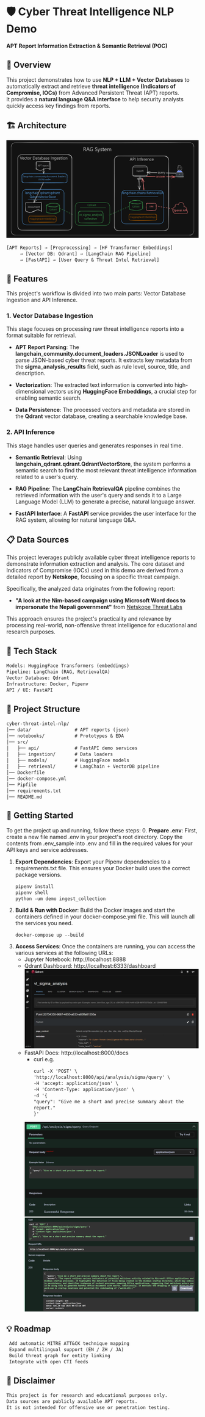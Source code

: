 # 🛡️ Cyber Threat Intelligence NLP Demo  
**APT Report Information Extraction & Semantic Retrieval (POC)**  

## 📌 Overview  
This project demonstrates how to use **NLP + LLM + Vector Databases** to automatically extract and retrieve **threat intelligence (Indicators of Compromise, IOCs)** from Advanced Persistent Threat (APT) reports.  
It provides a **natural language Q&A interface** to help security analysts quickly access key findings from reports.  

## 🏗️ Architecture  
![Image Alt Text](image/architecture.png)
```text
[APT Reports] → [Preprocessing] → [HF Transformer Embeddings]
     → [Vector DB: Qdrant] → [LangChain RAG Pipeline]
     → [FastAPI] → [User Query & Threat Intel Retrieval]
```
## 🎯 Features  
This project's workflow is divided into two main parts: Vector Database Ingestion and API Inference.

### 1. Vector Database Ingestion
This stage focuses on processing raw threat intelligence reports into a format suitable for retrieval.

- **APT Report Parsing**: 
The **langchain_community.document_loaders.JSONLoader** is used to parse JSON-based cyber threat reports. It extracts key metadata from the **sigma_analysis_results** field, such as rule level, source, title, and description.

- **Vectorization**: The extracted text information is converted into high-dimensional vectors using **HuggingFace Embeddings**, a crucial step for enabling semantic search.

- **Data Persistence**: The processed vectors and metadata are stored in the **Qdrant** vector database, creating a searchable knowledge base.

### 2. API Inference
This stage handles user queries and generates responses in real time.

- **Semantic Retrieval**: Using **langchain_qdrant.qdrant.QdrantVectorStore**, the system performs a semantic search to find the most relevant threat intelligence information related to a user's query.

- **RAG Pipeline**: The **LangChain RetrievalQA** pipeline combines the retrieved information with the user's query and sends it to a Large Language Model (LLM) to generate a precise, natural language answer.

- **FastAPI Interface**: A **FastAPI** service provides the user interface for the RAG system, allowing for natural language Q&A.


## 📋 Data Sources

This project leverages publicly available cyber threat intelligence reports to demonstrate information extraction and analysis. The core dataset and Indicators of Compromise (IOCs) used in this demo are derived from a detailed report by **Netskope**, focusing on a specific threat campaign.

Specifically, the analyzed data originates from the following report:

* **"A look at the Nim-based campaign using Microsoft Word docs to impersonate the Nepali government"** from [Netskope Threat Labs](https://www.netskope.com/blog/a-look-at-the-nim-based-campaign-using-microsoft-word-docs-to-impersonate-the-nepali-government)

This approach ensures the project's practicality and relevance by processing real-world, non-offensive threat intelligence for educational and research purposes.

## 🔧 Tech Stack
```
Models: HuggingFace Transformers (embeddings)
Pipeline: LangChain (RAG, RetrievalQA)
Vector Database: Qdrant
Infrastructure: Docker, Pipenv
API / UI: FastAPI
```

## 📂 Project Structure
```
cyber-threat-intel-nlp/
│── data/                # APT reports (json)
│── notebooks/           # Prototypes & EDA
│── src/
│   ├── api/             # FastAPI demo services
│   ├── ingestion/       # Data loaders
│   ├── models/          # HuggingFace models
│   ├── retrieval/       # LangChain + VectorDB pipeline
│── Dockerfile           
│── docker-compose.yml
│── Pipfile              
│── requirements.txt
│── README.md
```


## 🚀 Getting Started
To get the project up and running, follow these steps:
0. **Prepare .env**: First, create a new file named .env in your project's root directory. Copy the contents from .env_sample into .env and fill in the required values for your API keys and service addresses.
1. **Export Dependencies**: Export your Pipenv dependencies to a requirements.txt file. This ensures your Docker build uses the correct package versions.
     ```
     pipenv install
     pipenv shell
     python -um demo ingest_collection
     ```
2. **Build & Run with Docker**: Build the Docker images and start the containers defined in your docker-compose.yml file. This will launch all the services you need.
     ```
     docker-compose up --build
     ```
3. **Access Services**: Once the containers are running, you can access the various services at the following URLs:
     - Jupyter Notebook: http://localhost:8888
     - Qdrant Dashboard: http://localhost:6333/dashboard
          ![Image Alt Text](image/qdrant.png)
     - FastAPI Docs: http://localhost:8000/docs
          - curl e.g. 
               ```
               curl -X 'POST' \
               'http://localhost:8000/api/analysis/sigma/query' \
               -H 'accept: application/json' \
               -H 'Content-Type: application/json' \
               -d '{
               "query": "Give me a short and precise summary about the report."
               }'
               ```
          ![Image Alt Text](image/fastapi_1.png)
          ![Image Alt Text](image/fastapi_2.png)

## 💡 Roadmap
```
 Add automatic MITRE ATT&CK technique mapping
 Expand multilingual support (EN / ZH / JA)
 Build threat graph for entity linking
 Integrate with open CTI feeds
```

## 📜 Disclaimer
```
This project is for research and educational purposes only.
Data sources are publicly available APT reports.
It is not intended for offensive use or penetration testing.
```
